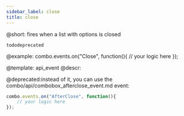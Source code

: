 ```yaml
---
sidebar_label: close
title: close
---          
```


@short: fires when a list with options is closed

```tododeprecated ``` 

@example:
combo.events.on("Close", function(){
    // your logic here
});


@template: api_event
@descr:

@deprecated:instead of it, you can use the combo/api/combobox_afterclose_event.md event:

~~~js
combo.events.on("AfterClose", function(){
    // your logic here
});
~~~

